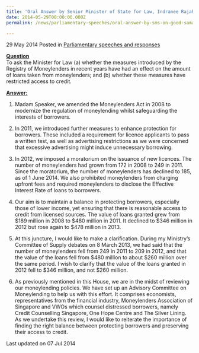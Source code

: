 ```yaml
---
title: 'Oral Answer by Senior Minister of State for Law, Indranee Rajah, to Parliamentary Question on Good Samaritan Law'
date: 2014-05-29T00:00:00.000Z
permalink: /news/parliamentary-speeches/oral-answer-by-sms-on-good-samaritan-law

---
```



29 May 2014 Posted in [Parliamentary speeches and responses](/news/parliamentary-speeches)


**<u>Question</u>**  
To ask the Minister for Law (a) whether the measures introduced by the Registry of Moneylenders in recent years have had an effect on the amount of loans taken from moneylenders; and (b) whether these measures have restricted access to credit.


**<u>Answer:</u>**  
1. Madam Speaker, we amended the Moneylenders Act in 2008 to modernize the regulation of moneylending whilst safeguarding the interests of borrowers.

2. In 2011, we introduced further measures to enhance protection for borrowers. These included a requirement for licence applicants to pass a written test, as well as advertising restrictions as we were concerned that excessive advertising might induce unnecessary borrowing.

3. In 2012, we imposed a moratorium on the issuance of new licences. The number of moneylenders had grown from 172 in 2008 to 249 in 2011. Since the moratorium, the number of moneylenders has declined to 185, as of 1 June 2014. We also prohibited moneylenders from charging upfront fees and required moneylenders to disclose the Effective Interest Rate of loans to borrowers.

4. Our aim is to maintain a balance in protecting borrowers, especially those of lower income, yet ensuring that there is reasonable access to credit from licensed sources. The value of loans granted grew from $189 million in 2008 to $480 million in 2011. It declined to $346 million in 2012 but rose again to $478 million in 2013.

5. At this juncture, I would like to make a clarification. During my Ministry’s Committee of Supply debates on 8 March 2013, we had said that the number of moneylenders fell from 249 in 2011 to 209 in 2012, and that the value of the loans fell from $480 million to about $260 million over the same period. I wish to clarify that the value of the loans granted in 2012 fell to $346 million, and not $260 million.

6. As previously mentioned in this House, we are in the midst of reviewing our moneylending policies. We have set up an Advisory Committee on Moneylending to help us with this effort. It comprises economists, representatives from the financial industry, Moneylenders Association of Singapore and VWOs which counsel distressed borrowers, namely Credit Counselling Singapore, One Hope Centre and The Silver Lining. As we undertake this review, I would like to reiterate the importance of finding the right balance between protecting borrowers and preserving their access to credit.

<p class="right-side-updated">Last updated on 07 Jul 2014</p> 
